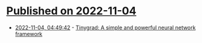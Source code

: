 # [Published on 2022-11-04](index.md)

* [2022-11-04, 04:49:42](https://news.ycombinator.com/item?id=33462337) - [Tinygrad: A simple and powerful neural network framework](https://tinygrad.org/)
